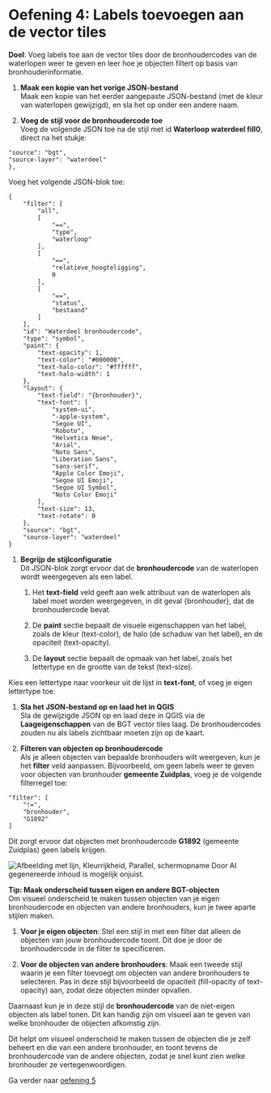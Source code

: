 # Oefening 4: Labels toevoegen aan de vector tiles

**Doel**: Voeg labels toe aan de vector tiles door de bronhoudercodes van de
waterlopen weer te geven en leer hoe je objecten filtert op basis van
bronhouderinformatie.

1.  **Maak een kopie van het vorige JSON-bestand**  
    Maak een kopie van het eerder aangepaste JSON-bestand (met de kleur van
    waterlopen gewijzigd), en sla het op onder een andere naam.

2.  **Voeg de stijl voor de bronhoudercode toe**  
    Voeg de volgende JSON toe na de stijl met id **Waterloop waterdeel fill0**,
    direct na het stukje:

~~~~~~~~~~~~~~~~~~~~~~~~~~~~~~~~~~~~~~~~~~~~~~~~~~~~~~~~~~~~~~~~~~~~~~~~~~~~~~~~
"source": "bgt",
"source-layer": "waterdeel"
},
~~~~~~~~~~~~~~~~~~~~~~~~~~~~~~~~~~~~~~~~~~~~~~~~~~~~~~~~~~~~~~~~~~~~~~~~~~~~~~~~

Voeg het volgende JSON-blok toe:

~~~~~~~~~~~~~~~~~~~~~~~~~~~~~~~~~~~~~~~~~~~~~~~~~~~~~~~~~~~~~~~~~~~~~~~~~~~~~~~~
{
    "filter": [
        "all",
        [
            "==",
            "type",
            "waterloop"
        ],
        [
            "==",
            "relatieve_hoogteligging",
            0
        ],
        [
            "==",
            "status",
            "bestaand"
        ]
    ],
    "id": "Waterdeel bronhoudercode",
    "type": "symbol",
    "paint": {
        "text-opacity": 1,
        "text-color": "#000000",
        "text-halo-color": "#ffffff",
        "text-halo-width": 1
    },
    "layout": {
        "text-field": "{bronhouder}",
        "text-font": [
            "system-ui",
            "-apple-system",
            "Segoe UI",
            "Roboto",
            "Helvetica Neue",
            "Arial",
            "Noto Sans",
            "Liberation Sans",
            "sans-serif",
            "Apple Color Emoji",
            "Segoe UI Emoji",
            "Segoe UI Symbol",
            "Noto Color Emoji"
        ],
        "text-size": 13,
        "text-rotate": 0
    },
    "source": "bgt",
    "source-layer": "waterdeel"
}
~~~~~~~~~~~~~~~~~~~~~~~~~~~~~~~~~~~~~~~~~~~~~~~~~~~~~~~~~~~~~~~~~~~~~~~~~~~~~~~~

1.  **Begrijp de stijlconfiguratie**  
    Dit JSON-blok zorgt ervoor dat de **bronhoudercode** van de waterlopen wordt
    weergegeven als een label.

    1.  Het **text-field** veld geeft aan welk attribuut van de waterlopen als
        label moet worden weergegeven, in dit geval {bronhouder}, dat de
        bronhoudercode bevat.

    2.  De **paint** sectie bepaalt de visuele eigenschappen van het label,
        zoals de kleur (text-color), de halo (de schaduw van het label), en de
        opaciteit (text-opacity).

    3.  De **layout** sectie bepaalt de opmaak van het label, zoals het
        lettertype en de grootte van de tekst (text-size).

Kies een lettertype naar voorkeur uit de lijst in **text-font**, of voeg je
eigen lettertype toe.

1.  **Sla het JSON-bestand op en laad het in QGIS**  
    Sla de gewijzigde JSON op en laad deze in QGIS via de **Laageigenschappen**
    van de BGT vector tiles laag. De bronhoudercodes zouden nu als labels
    zichtbaar moeten zijn op de kaart.

2.  **Filteren van objecten op bronhoudercode**  
    Als je alleen objecten van bepaalde bronhouders wilt weergeven, kun je het
    **filter** veld aanpassen. Bijvoorbeeld, om geen labels weer te geven voor
    objecten van bronhouder **gemeente Zuidplas**, voeg je de volgende
    filterregel toe:

~~~~~~~~~~~~~~~~~~~~~~~~~~~~~~~~~~~~~~~~~~~~~~~~~~~~~~~~~~~~~~~~~~~~~~~~~~~~~~~~
"filter": [
    "!=",
    "bronhouder",
    "G1892"
]
~~~~~~~~~~~~~~~~~~~~~~~~~~~~~~~~~~~~~~~~~~~~~~~~~~~~~~~~~~~~~~~~~~~~~~~~~~~~~~~~

Dit zorgt ervoor dat objecten met bronhoudercode **G1892** (gemeente Zuidplas)
geen labels krijgen.

![Afbeelding met lijn, Kleurrijkheid, Parallel, schermopname Door AI
gegenereerde inhoud is mogelijk
onjuist.](media/e8a1165a4a68c148d9ed7b53f3ac3f1c.png)

**Tip: Maak onderscheid tussen eigen en andere BGT-objecten**  
Om visueel onderscheid te maken tussen objecten van je eigen bronhoudercode en
objecten van andere bronhouders, kun je twee aparte stijlen maken.

1.  **Voor je eigen objecten**: Stel een stijl in met een filter dat alleen de
    objecten van jouw bronhoudercode toont. Dit doe je door de bronhoudercode in
    de filter te specificeren.

2.  **Voor de objecten van andere bronhouders**: Maak een tweede stijl waarin je
    een filter toevoegt om objecten van andere bronhouders te selecteren. Pas in
    deze stijl bijvoorbeeld de opaciteit (fill-opacity of text-opacity) aan,
    zodat deze objecten minder opvallen.

Daarnaast kun je in deze stijl de **bronhoudercode** van de niet-eigen objecten
als label tonen. Dit kan handig zijn om visueel aan te geven van welke
bronhouder de objecten afkomstig zijn.

Dit helpt om visueel onderscheid te maken tussen de objecten die je zelf beheert
en die van een andere bronhouder, en toont tevens de bronhoudercode van de
andere objecten, zodat je snel kunt zien welke bronhouder ze vertegenwoordigen.


Ga verder naar [oefening 5](https://github.com/Geonovum/ogc-api-workshops/blob/main/03%20vector%20tiles%20with%20styles/handson/styles/oefening5.md)

